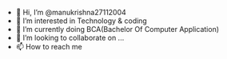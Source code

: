 - 👋 Hi, I’m @manukrishna27112004
- 👀 I’m interested in Technology & coding
- 🌱 I’m currently doing BCA(Bachelor Of Computer Application)
- 💞️ I’m looking to collaborate on ...
- 📫 How to reach me 


<!---
manukrishna27112004/manukrishna27112004 is a ✨ special ✨ repository because its `README.md` (this file) appears on your GitHub profile.
You can click the Preview link to take a look at your changes.
--->
